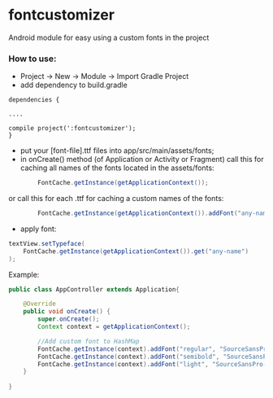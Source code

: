 # fontcustomizer
Android module for easy using a custom fonts in the project

### How to use:
* Project -> New -> Module -> Import Gradle Project
* add dependency to build.gradle
```
dependencies {

....

compile project(':fontcustomizer');
}
```
* put your [font-file].ttf files into app/src/main/assets/fonts;
* in onCreate() method (of Application or Activity or Fragment) call this for caching all names of the fonts located in the assets/fonts:
```java
        FontCache.getInstance(getApplicationContext());
``` 
  

  or call this for each .ttf for caching a custom names of the fonts:
```java
        FontCache.getInstance(getApplicationContext()).addFont("any-name", "[font-file].ttf");
```

* apply font:
```java
textView.setTypeface(
    FontCache.getInstance(getApplicationContext()).get("any-name")
);
```

Example:
```java
public class AppController extends Application{

    @Override
    public void onCreate() {
        super.onCreate();
        Context context = getApplicationContext();

        //Add custom font to HashMap
        FontCache.getInstance(context).addFont("regular", "SourceSansPro-Regular.ttf");
        FontCache.getInstance(context).addFont("semibold", "SourceSansPro-Semibold.ttf");
        FontCache.getInstance(context).addFont("light", "SourceSansPro-Light.ttf");
    }
    
}  
```

